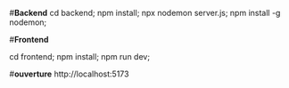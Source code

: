 #**Backend**
cd backend;
npm install;
npx nodemon server.js;
npm install -g nodemon;

#**Frontend**

cd frontend;
npm install;
npm run dev;

#**ouverture**
http://localhost:5173
